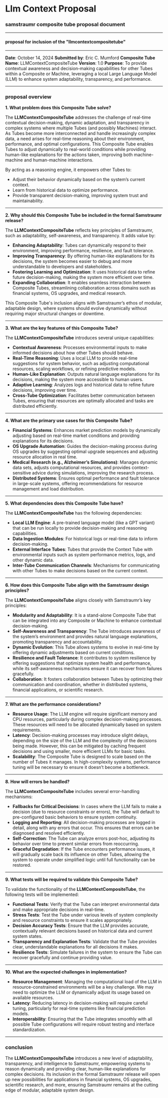 <!--
Copyright (c) 2025 Eric C. Mumford (@heymumford)

This software was developed with analytical assistance from AI tools 
including Claude 3.7 Sonnet, Claude Code, and Google Gemini Deep Research,
which were used as paid services. All intellectual property rights 
remain exclusively with the copyright holder listed above.

Licensed under the Mozilla Public License 2.0
-->


# Llm Context Proposal

### **samstraumr composite tube proposal document**

---

#### **proposal for inclusion of the "llmcontextcompositetube"**

---

**Date**: October 14, 2024
**Submitted by**: Eric C. Mumford
**Composite Tube Name**: LLMContextCompositeTube
**Version**: 1.0
**Purpose**: To provide contextual awareness and decision-making capabilities for other Tubes within a Composite or Machine, leveraging a local Large Language Model (LLM) to enhance system adaptability, transparency, and performance.

---

### **proposal overview**

**1. What problem does this Composite Tube solve?**

The **LLMContextCompositeTube** addresses the challenge of real-time contextual decision-making, dynamic adaptation, and transparency in complex systems where multiple Tubes (and possibly Machines) interact. As Tubes become more interconnected and handle increasingly complex data, a need arises for real-time reasoning about their environment, performance, and optimal configurations. This Composite Tube enables Tubes to adjust dynamically to real-world conditions while providing human-like explanations for the actions taken, improving both machine-machine and human-machine interactions.

By acting as a reasoning engine, it empowers other Tubes to:
- Adjust their behavior dynamically based on the system’s current context.
- Learn from historical data to optimize performance.
- Provide transparent decision-making, improving system trust and maintainability.

---

**2. Why should this Composite Tube be included in the formal Samstraumr release?**

The **LLMContextCompositeTube** reflects key principles of Samstraumr, such as adaptability, self-awareness, and transparency. It adds value by:
- **Enhancing Adaptability**: Tubes can dynamically respond to their environment, improving performance, resilience, and fault tolerance.
- **Improving Transparency**: By offering human-like explanations for its decisions, the system becomes easier to debug and more understandable to developers and stakeholders.
- **Fostering Learning and Optimization**: It uses historical data to refine future decision-making, making the system more efficient over time.
- **Expanding Collaboration**: It enables seamless interaction between Composite Tubes, streamlining collaboration across domains such as financial systems, OS upgrades, and medical research.

This Composite Tube's inclusion aligns with Samstraumr’s ethos of modular, adaptable design, where systems should evolve dynamically without requiring major structural changes or downtime.

---

**3. What are the key features of this Composite Tube?**

The **LLMContextCompositeTube** introduces several unique capabilities:

- **Contextual Awareness**: Processes environmental inputs to make informed decisions about how other Tubes should behave.
- **Real-Time Reasoning**: Uses a local LLM to provide real-time suggestions for system behavior, such as adjusting computational resources, scaling workflows, or refining predictive models.
- **Human-Like Explanation**: Outputs natural language explanations for its decisions, making the system more accessible to human users.
- **Adaptive Learning**: Analyzes logs and historical data to refine future decisions, improving over time.
- **Cross-Tube Optimization**: Facilitates better communication between Tubes, ensuring that resources are optimally allocated and tasks are distributed efficiently.

---

**4. What are the primary use cases for this Composite Tube?**

- **Financial Systems**: Enhances market prediction models by dynamically adjusting based on real-time market conditions and providing explanations for its decisions.
- **OS Upgrade Automation**: Guides the decision-making process during OS upgrades by suggesting optimal upgrade sequences and adjusting resource allocation in real time.
- **Medical Research (e.g., Alzheimer’s Simulations)**: Manages dynamic data sets, adjusts computational resources, and provides context-sensitive advice during simulations, improving the research process.
- **Distributed Systems**: Ensures optimal performance and fault tolerance in large-scale systems, offering recommendations for resource management and load distribution.

---

**5. What dependencies does this Composite Tube have?**

The **LLMContextCompositeTube** has the following dependencies:
- **Local LLM Engine**: A pre-trained language model (like a GPT variant) that can be run locally to provide decision-making and reasoning capabilities.
- **Data Ingestion Modules**: For historical logs or real-time data to inform decision-making.
- **External Interface Tubes**: Tubes that provide the Context Tube with environmental inputs such as system performance metrics, logs, and other dynamic data.
- **Inter-Tube Communication Channels**: Mechanisms for communicating with other Tubes to make decisions based on the current context.

---

**6. How does this Composite Tube align with the Samstraumr design principles?**

The **LLMContextCompositeTube** aligns closely with Samstraumr’s key principles:

- **Modularity and Adaptability**: It is a stand-alone Composite Tube that can be integrated into any Composite or Machine to enhance contextual decision-making.
- **Self-Awareness and Transparency**: The Tube introduces awareness of the system’s environment and provides natural language explanations, promoting transparency and accountability.
- **Dynamic Evolution**: This Tube allows systems to evolve in real-time by offering dynamic adjustments based on current conditions.
- **Resilience and Fault Tolerance**: It contributes to system resilience by offering suggestions that optimize system health and performance, while its self-awareness mechanisms ensure it can recover from failures gracefully.
- **Collaboration**: It fosters collaboration between Tubes by optimizing their communication and coordination, whether in distributed systems, financial applications, or scientific research.

---

**7. What are the performance considerations?**

- **Resource Usage**: The LLM engine will require significant memory and CPU resources, particularly during complex decision-making processes. These resources will need to be allocated dynamically based on system requirements.
- **Latency**: Decision-making processes may introduce slight delays, depending on the size of the LLM and the complexity of the decisions being made. However, this can be mitigated by caching frequent decisions and using smaller, more efficient LLMs for basic tasks.
- **Scalability**: The Composite Tube is designed to scale based on the number of Tubes it manages. In high-complexity systems, performance tuning will be necessary to ensure it doesn’t become a bottleneck.

---

**8. How will errors be handled?**

The **LLMContextCompositeTube** includes several error-handling mechanisms:

- **Fallbacks for Critical Decisions**: In cases where the LLM fails to make a decision (due to resource constraints or errors), the Tube will default to pre-configured basic behaviors to ensure system continuity.
- **Logging and Reporting**: All decision-making processes are logged in detail, along with any errors that occur. This ensures that errors can be diagnosed and resolved efficiently.
- **Self-Correction**: The Tube can analyze errors post-hoc, adjusting its behavior over time to prevent similar errors from reoccurring.
- **Graceful Degradation**: If the Tube encounters performance issues, it will gradually scale back its influence on other Tubes, allowing the system to operate under simplified logic until full functionality can be restored.

---

**9. What tests will be required to validate this Composite Tube?**

To validate the functionality of the **LLMContextCompositeTube**, the following tests will be implemented:

- **Functional Tests**: Verify that the Tube can interpret environmental data and make appropriate decisions in real-time.
- **Stress Tests**: Test the Tube under various levels of system complexity and resource constraints to ensure it scales appropriately.
- **Decision Accuracy Tests**: Ensure that the LLM provides accurate, contextually relevant decisions based on historical data and current system states.
- **Transparency and Explanation Tests**: Validate that the Tube provides clear, understandable explanations for all decisions it makes.
- **Resilience Tests**: Simulate failures in the system to ensure the Tube can recover gracefully and continue providing value.

---

**10. What are the expected challenges in implementation?**

- **Resource Management**: Managing the computational load of the LLM in resource-constrained environments will be a key challenge. We may need to optimize the LLM or dynamically adjust its usage based on available resources.
- **Latency**: Reducing latency in decision-making will require careful tuning, particularly for real-time systems like financial prediction models.
- **Interoperability**: Ensuring that the Tube integrates smoothly with all possible Tube configurations will require robust testing and interface standardization.

---

### **conclusion**

The **LLMContextCompositeTube** introduces a new level of adaptability, transparency, and intelligence to Samstraumr, empowering systems to reason dynamically and providing clear, human-like explanations for complex decisions. Its inclusion in the formal Samstraumr release will open up new possibilities for applications in financial systems, OS upgrades, scientific research, and more, ensuring Samstraumr remains at the cutting edge of modular, adaptable system design.
